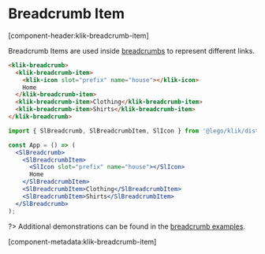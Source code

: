# Breadcrumb Item

[component-header:klik-breadcrumb-item]

Breadcrumb Items are used inside [breadcrumbs](/components/breadcrumb) to represent different links.

```html preview
<klik-breadcrumb>
  <klik-breadcrumb-item>
    <klik-icon slot="prefix" name="house"></klik-icon>
    Home
  </klik-breadcrumb-item>
  <klik-breadcrumb-item>Clothing</klik-breadcrumb-item>
  <klik-breadcrumb-item>Shirts</klik-breadcrumb-item>
</klik-breadcrumb>
```

```jsx react
import { SlBreadcrumb, SlBreadcrumbItem, SlIcon } from '@lego/klik/dist/react';

const App = () => (
  <SlBreadcrumb>
    <SlBreadcrumbItem>
      <SlIcon slot="prefix" name="house"></SlIcon>
      Home
    </SlBreadcrumbItem>
    <SlBreadcrumbItem>Clothing</SlBreadcrumbItem>
    <SlBreadcrumbItem>Shirts</SlBreadcrumbItem>
  </SlBreadcrumb>
);
```

?> Additional demonstrations can be found in the [breadcrumb examples](/components/breadcrumb).

[component-metadata:klik-breadcrumb-item]
